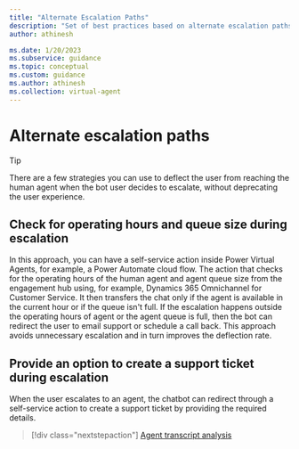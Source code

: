 ```yaml
---
title: "Alternate Escalation Paths"
description: "Set of best practices based on alternate escalation paths to improve the deflection rate of a Power Virtual Agents chatbot"
author: athinesh

ms.date: 1/20/2023
ms.subservice: guidance
ms.topic: conceptual
ms.custom: guidance
ms.author: athinesh
ms.collection: virtual-agent
---
```

# Alternate escalation paths

> [!TIP]
> There are a few strategies you can use to deflect the user from reaching the human agent when the bot user decides to escalate, without deprecating the user experience.

## Check for operating hours and queue size during escalation

In this approach, you can have a self-service action inside Power Virtual Agents, for example, a Power Automate cloud flow. The action that checks for the operating hours of the human agent and agent queue size from the engagement hub using, for example, Dynamics 365 Omnichannel for Customer Service. It then transfers the chat only if the agent is available in the current hour or if the queue isn't full. If the escalation happens outside the operating hours of agent or the agent queue is full, then the bot can redirect the user to email support or schedule a call back. This approach avoids unnecessary escalation and in turn improves the deflection rate.

## Provide an option to create a support ticket during escalation

When the user escalates to an agent, the chatbot can redirect through a self-service action to create a support ticket by providing the required details.

> [!div class="nextstepaction"]
> [Agent transcript analysis](deflection-transcripts-analysis.md)
